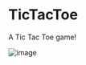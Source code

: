 # TicTacToe
A Tic Tac Toe game!

![image](https://user-images.githubusercontent.com/95387589/157143004-2095f023-816c-4e84-8b55-7e3a1fdf6971.png)

